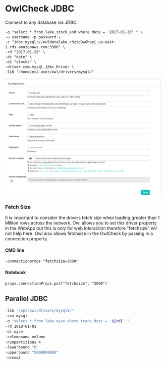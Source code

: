 # OwlCheck JDBC

Connect to any database via JDBC.

```text
-q "select * from lake.stock_eod where date = '2017-01-20' " \
-u username -p password \
-c "jdbc:mysql://owldatalake.chzid9w0hpyi.us-east-1.rds.amazonaws.com:3306" \
-rd "2017-01-20" \
-dc "date" \
-ds "stocks" \
-driver com.mysql.jdbc.Driver \
-lib "/home/ec2-user/owl/drivers/mysql/"
```

![](../../.gitbook/assets/owl-connection.png)

### Fetch Size

It is important to consider the drivers fetch size when loading greater than 1 Million rows across the network.  Owl allows you to set this driver property in the WebApp but this is only for web interaction therefore "fetchsize" will not help here.  Owl also allows fetchsize in the OwlCheck by passing in a connection property.

#### CMD line

```text
-connectionprops "fetchsize=3000"
```

#### Notebook

```text
props.connectionProps.put("fetchsize", "3000")
```

## Parallel JDBC

```bash
-lib "/opt/owl/drivers/mysql8/"
-cxn mysql
-q "select * from lake.nyse where trade_date = '${rd}' "
-rd 2018-01-01
-ds nyse
-columnname volume
-numpartitions 4
-lowerbound "0"
-upperbound "5000000000"
-usesql
```

